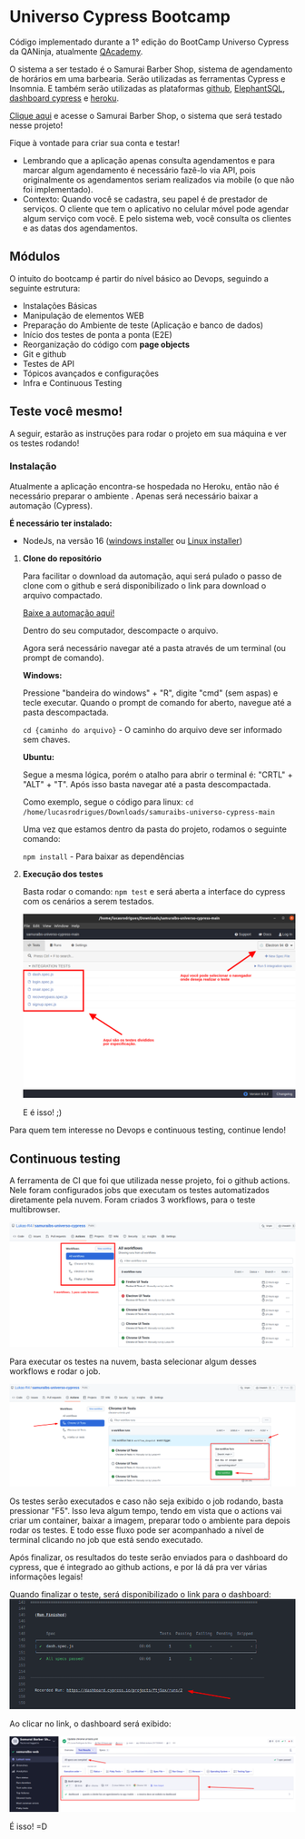 # Universo Cypress Bootcamp

Código implementado durante a 1° edição do BootCamp Universo Cypress da QANinja, atualmente [QAcademy](https://qaninja.academy/).

O sistema a ser testado é o Samurai Barber Shop, sistema de agendamento de horários em uma barbearia. Serão utilizadas as ferramentas Cypress e Insomnia. E também serão utilizadas as plataformas [github](https://github.com/), [ElephantSQL](https://www.elephantsql.com/), [dashboard cypress](https://dashboard.cypress.io/) e [heroku](https://dashboard.heroku.com/).

[Clique aqui](https://samuraibs-web-lucas.herokuapp.com/) e acesse o Samurai Barber Shop, o sistema que será testado nesse projeto!

Fique à vontade para criar sua conta e testar!

* Lembrando que a aplicação apenas consulta agendamentos e para marcar algum agendamento é necessário fazê-lo via API, pois originalmente os agendamentos seriam realizados via mobile (o que não foi implementado).
* Contexto: Quando você se cadastra, seu papel é de prestador de serviços. O cliente que tem o aplicativo no celular móvel pode agendar algum serviço com você. E pelo sistema web, você consulta os clientes e as datas dos agendamentos.

## Módulos

O intuito do bootcamp é partir do nível básico ao Devops, seguindo a seguinte estrutura:

 - Instalações Básicas
 - Manipulação de elementos WEB
 - Preparação do Ambiente de teste (Aplicação e banco de dados)
 - Início dos testes de ponta a ponta (E2E)
 - Reorganização do código com **page objects**
 - Git e github
 - Testes de API
 - Tópicos avançados e configurações
 - Infra e Continuous Testing

## Teste você mesmo!

A seguir, estarão as instruções para rodar o projeto em sua máquina e ver os testes rodando!

### Instalação

Atualmente a aplicação encontra-se hospedada no Heroku, então não é necessário preparar o ambiente . Apenas será necessário baixar a automação (Cypress).

**É necessário ter instalado:**
	
 - NodeJs, na versão 16 ([windows installer](https://nodejs.org/dist/v16.15.0/node-v16.15.0-x86.msi) ou [Linux installer](https://nodejs.org/dist/v16.15.0/node-v16.15.0.tar.gz))

 1. **Clone do repositório**

	Para facilitar o download da automação, aqui será pulado o passo de clone com o github e será disponibilizado o link para download o arquivo compactado.
	
	[Baixe a automação aqui!](https://github.com/Lukas-R4/samuraibs-universo-cypress/archive/refs/heads/main.zip)

	Dentro do seu computador, descompacte o arquivo.

	Agora será necessário navegar até a pasta através de um terminal (ou prompt de comando).

	**Windows:**			

    Pressione "bandeira do windows" + "R", digite "cmd" (sem aspas) e tecle executar. Quando o prompt de comando for aberto, navegue até a pasta descompactada.

	```cd {caminho do arquivo}``` - O caminho do arquivo deve ser informado sem chaves.

	**Ubuntu:**

	Segue a mesma lógica, porém o atalho para abrir o terminal é: "CRTL" + "ALT" + "T". Após isso basta navegar até a pasta descompactada.

	Como exemplo, segue o código para linux:
	```cd /home/lucasrodrigues/Downloads/samuraibs-universo-cypress-main```

	   Uma vez que estamos dentro da pasta do projeto, rodamos o seguinte comando:

	```npm install``` - Para baixar as dependências

2. **Execução dos testes**

	Basta rodar o comando: ```npm test``` e será aberta a interface do cypress com os cenários a serem testados.
	
	![cenários cypress](https://github.com/Lukas-R4/samuraibs-universo-cypress/blob/main/cypress/fixtures/readme_images/cypress.png?raw=true)

	E é isso! ;)
	
Para quem tem interesse no Devops e continuous testing, continue lendo!
## Continuous testing

A ferramenta de CI que foi que utilizada nesse projeto, foi o github actions. Nele foram configurados jobs que executam os testes automatizados diretamente pela nuvem. Foram criados 3 workflows, para o teste multibrowser.

![workflows - Github Actions](https://github.com/Lukas-R4/samuraibs-universo-cypress/blob/main/cypress/fixtures/readme_images/workflow.png?raw=true)

Para executar os testes na nuvem, basta selecionar algum desses workflows e rodar o job.

![Running a Workflow](https://github.com/Lukas-R4/samuraibs-universo-cypress/blob/main/cypress/fixtures/readme_images/run_workflow.png?raw=true)

Os testes serão executados e caso não seja exibido o job rodando, basta pressionar "F5". Isso leva algum tempo, tendo em vista que o actions vai criar um container, baixar a imagem, preparar todo o ambiente para depois rodar os testes. E todo esse fluxo pode ser acompanhado a nível de terminal clicando no job que está sendo executado.

Após finalizar, os resultados do teste serão enviados para o dashboard do cypress, que é integrado ao github actions, e por lá dá pra ver várias informações legais!

Quando finalizar o teste, será disponibilizado o link para o dashboard:
![Terminal running job](https://github.com/Lukas-R4/samuraibs-universo-cypress/blob/main/cypress/fixtures/readme_images/link_dashboard.png?raw=true)

Ao clicar no link, o dashboard será exibido:

![dashboard with tests results](https://github.com/Lukas-R4/samuraibs-universo-cypress/blob/main/cypress/fixtures/readme_images/dashboard.png?raw=true)

É isso! =D
